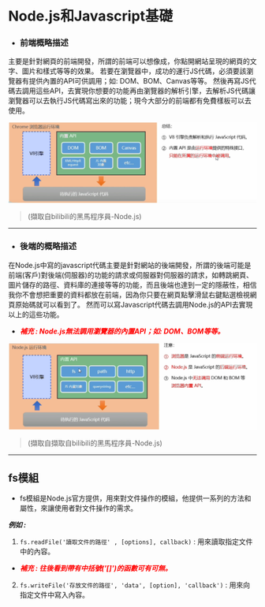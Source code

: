 # Node.js和Javascript基礎
* ### 前端概略描述
主要是針對網頁的前端開發，所謂的前端可以想像成，你點開網站呈現的網頁的文字、圖片和樣式等等的效果。
若要在瀏覽器中，成功的運行JS代碼，必須要該瀏覽器有提供內置的API可供調用；如: DOM、BOM、Canvas等等。
然後再寫JS代碼去調用這些API，去實現你想要的功能再由瀏覽器的解析引擎，去解析JS代碼讓瀏覽器可以去執行JS代碼寫出來的功能；現今大部分的前端都有免費樣板可以去使用。

![範例圖片](範例圖片/圖1.PNG) 
>(擷取自bilibili的黑馬程序員-Node.js)

---

* ### 後端的概略描述

在Node.js中寫的javascript代碼主要是針對網站的後端開發，所謂的後端可能是前端(客戶)對後端(伺服器)的功能的請求或伺服器對伺服器的請求，如轉跳網頁、圖片儲存的路徑、資料庫的連接等等的功能，而且後端也達到一定的隱蔽性，相信我你不會想把重要的資料都放在前端，因為你只要在網頁點擊滑鼠右鍵點選檢視網頁原始碼就可以看到了。
然而可以寫Javascript代碼去調用Node.js的API去實現以上的這些功能。

* <font color=#FF0000>___補充 : Node.js無法調用瀏覽器的內置API；如: DOM、BOM等等。___</font>

![範例圖片](範例圖片/圖2.PNG)

> (擷取自擷取自bilibili的黑馬程序員-Node.js)

---

## fs模組
* fs模組是Node.js官方提供，用來對文件操作的模組，他提供一系列的方法和屬性，來讓使用者對文件操作的需求。

___例如 :___

1. `fs.readFile('讀取文件的路徑' , [options], callback)` : 用來讀取指定文件中的內容。
* <font color=#FF0000>___補充 : 往後看到帶有中括號('[]')的函數可有可無。___</font>
2. `fs.writeFile('存放文件的路徑', 'data', [option], 'callback')` : 用來向指定文件中寫入內容。